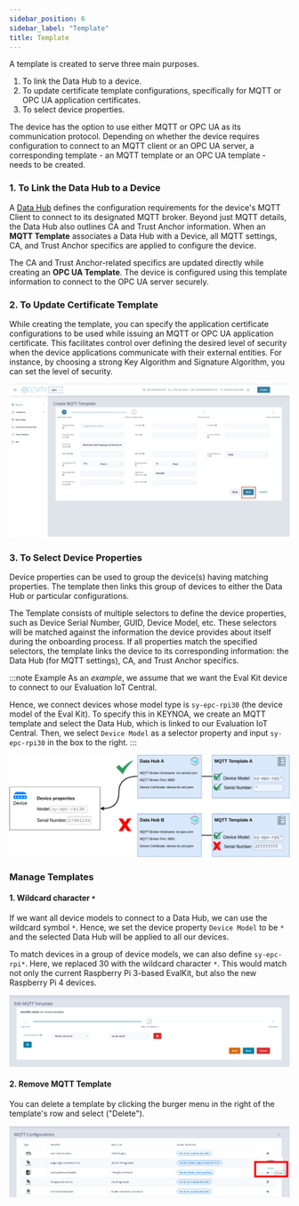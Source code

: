 ```yaml
---
sidebar_position: 6
sidebar_label: "Template"
title: Template
---
```


A template is created to serve three main purposes.

1. To link the Data Hub to a device.
2. To update certificate template configurations, specifically for MQTT or OPC UA application certificates.  
3. To select device properties.

The device has the option to use either MQTT or OPC UA as its communication protocol. Depending on whether the device requires configuration to connect to an MQTT client or an OPC UA server, a corresponding template - an MQTT template or an OPC UA template - needs to be created. 

### 1. To Link the Data Hub to a Device

A [Data Hub](/website/docs/reference/data-hub.md) defines the configuration requirements for the device's MQTT Client to connect to its designated MQTT broker. Beyond just MQTT details, the Data Hub also outlines CA and Trust Anchor information. When an **MQTT Template** associates a Data Hub with a Device, all MQTT settings, CA, and Trust Anchor specifics are applied to configure the device.

The CA and Trust Anchor-related specifics are updated directly while creating an **OPC UA Template**. The device is configured using this template information to connect to the OPC UA server securely.

### 2. To Update Certificate Template

While creating the template, you can specify the application certificate configurations to be used while issuing an MQTT or OPC UA application certificate. This facilitates control over defining the desired level of security when the device applications communicate with their external entities. For instance, by choosing a strong Key Algorithm and Signature Algorithm, you can set the level of security. 

![KEYNOA](/img/KEYNOA/MQTT2PolicyConfigurations.png)

### 3. To Select Device Properties

Device properties can be used to group the device(s) having matching properties. The template then links this group of devices to either the Data Hub or particular configurations.

The Template consists of multiple selectors to define the device properties, such as Device Serial Number, GUID, Device Model, etc. These selectors will be matched against the information the device provides about itself during the onboarding process. If all properties match the specified selectors, the template links the device to its corresponding information: the Data Hub (for MQTT settings), CA, and Trust Anchor specifics.

:::note Example
As an *example*, we assume that we want the Eval Kit device to connect to our Evaluation IoT Central.

Hence, we connect devices whose model type is `sy-epc-rpi30` (the device model of the Eval Kit).
To specify this in KEYNOA, we create an MQTT template and select the Data Hub, which is linked to our Evaluation IoT Central.
Then, we select `Device Model` as a selector property and input `sy-epc-rpi30` in the box to the right.
:::

![mqtt-template-example](/img/KEYNOA/mqtt-template-concept.png)

### Manage Templates
#### 1. Wildcard character `*`
If we want all device models to connect to a Data Hub, we can use the wildcard symbol `*`.
Hence, we set the device property `Device Model` to be `*` and the selected Data Hub will be applied to all our devices.

To match devices in a group of device models, we can also define `sy-epc-rpi*`.
Here, we replaced 30 with the wildcard character `*`.
This would match not only the current Raspberry Pi 3-based EvalKit, but also the new Raspberry Pi 4 devices.

![remove-mqtt-template](/img/KEYNOA/MQTT-template-device-model.png)

#### 2. Remove MQTT Template
You can delete a template by clicking the burger menu in the right of the template's row and select ("Delete").


![remove-mqtt-template](/img/KEYNOA/MQTT-template-delete.png)